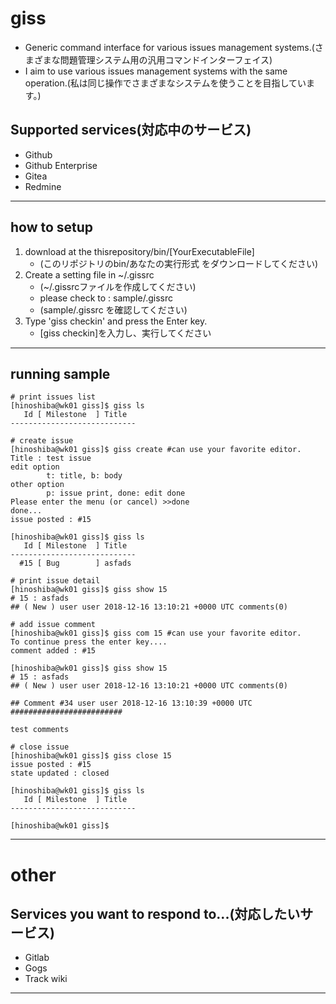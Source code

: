 # giss

* Generic command interface for various issues management systems.(さまざまな問題管理システム用の汎用コマンドインターフェイス)
* I aim to use various issues management systems with the same operation.(私は同じ操作でさまざまなシステムを使うことを目指しています。)

## Supported services(対応中のサービス)

* Github
* Github Enterprise
* Gitea
* Redmine

---

## how to setup

1. download at the thisrepository/bin/[YourExecutableFile]
	* (このリポジトリのbin/あなたの実行形式 をダウンロードしてください)
2. Create a setting file in ~/.gissrc
	* (~/.gissrcファイルを作成してください)
	* please check to : sample/.gissrc
	* (sample/.gissrc を確認してください)
3. Type 'giss checkin' and press the Enter key.
	* [giss checkin]を入力し、実行してください

---

## running sample
```
# print issues list
[hinoshiba@wk01 giss]$ giss ls
   Id [ Milestone  ] Title
----------------------------

# create issue
[hinoshiba@wk01 giss]$ giss create #can use your favorite editor.
Title : test issue
edit option
        t: title, b: body
other option
        p: issue print, done: edit done
Please enter the menu (or cancel) >>done
done...
issue posted : #15

[hinoshiba@wk01 giss]$ giss ls
   Id [ Milestone  ] Title
----------------------------
  #15 [ Bug        ] asfads

# print issue detail
[hinoshiba@wk01 giss]$ giss show 15
# 15 : asfads
## ( New ) user user 2018-12-16 13:10:21 +0000 UTC comments(0)

# add issue comment
[hinoshiba@wk01 giss]$ giss com 15 #can use your favorite editor.
To continue press the enter key....
comment added : #15

[hinoshiba@wk01 giss]$ giss show 15
# 15 : asfads
## ( New ) user user 2018-12-16 13:10:21 +0000 UTC comments(0)

## Comment #34 user user 2018-12-16 13:10:39 +0000 UTC #########################

test comments

# close issue
[hinoshiba@wk01 giss]$ giss close 15
issue posted : #15
state updated : closed

[hinoshiba@wk01 giss]$ giss ls
   Id [ Milestone  ] Title
----------------------------

[hinoshiba@wk01 giss]$
```

---

# other

## Services you want to respond to...(対応したいサービス)

* Gitlab
* Gogs
* Track wiki

---

